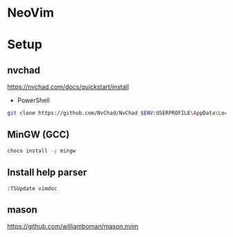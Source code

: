 # NeoVim

# Setup
## nvchad
https://nvchad.com/docs/quickstart/install

- PowerShell
~~~bash
git clone https://github.com/NvChad/NvChad $ENV:USERPROFILE\AppData\Local\nvim --depth 1 
~~~

## MinGW (GCC)
~~~bash
choco install -y mingw
~~~

## Install help parser
~~~
:TSUpdate vimdoc
~~~

## mason
https://github.com/williamboman/mason.nvim
